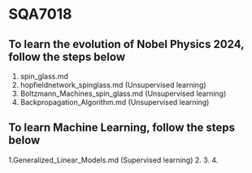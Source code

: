 # SQA7018

## To learn the evolution of Nobel Physics 2024, follow the steps below
1. spin_glass.md
2. hopfieldnetwork_spinglass.md (Unsupervised learning)
3. Boltzmann_Machines_spin_glass.md (Unsupervised learning)
4. Backpropagation_Algorithm.md (Unsupervised learning)

## To learn Machine Learning, follow the steps below

1.Generalized_Linear_Models.md (Supervised learning)
2.
3.
4.

